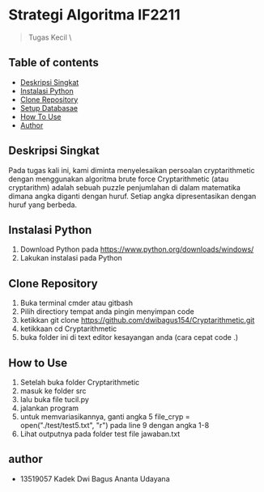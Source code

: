 # Strategi Algoritma IF2211
> Tugas Kecil \


## Table of contents
* [Deskripsi Singkat](#deskripsi-singkat)
* [Instalasi Python](#instalasi-python)
* [Clone Repository](#clone-repository)
* [Setup Databasae](#setup-database)
* [How To Use](#how-to-use)
* [Author](#author)


## Deskripsi Singkat
Pada tugas kali ini, kami diminta menyelesaikan persoalan cryptarithmetic dengan menggunakan algoritma brute force 
Cryptarithmetic (atau cryptarithm) adalah sebuah puzzle penjumlahan di dalam matematika dimana angka diganti dengan huruf. Setiap angka dipresentasikan dengan huruf yang berbeda.


## Instalasi Python
1. Download Python pada https://www.python.org/downloads/windows/
2. Lakukan instalasi pada Python


## Clone Repository
1. Buka terminal cmder atau gitbash 
2. Pilih directiory tempat anda pingin menyimpan code 
3. ketikkan git clone https://github.com/dwibagus154/Cryptarithmetic.git
4. ketikkaan cd Cryptarithmetic
5. buka folder ini di text editor kesayangan anda (cara cepat code .)



## How to Use
1. Setelah buka folder Cryptarithmetic
2. masuk ke folder src
3. lalu buka file tucil.py
4. jalankan program 
5. untuk memvariasikannya, ganti angka 5 file_cryp = open("./test/test5.txt", "r") pada line 9 dengan angka 1-8
6. Lihat outputnya pada folder test file jawaban.txt

## author
* 13519057 Kadek Dwi Bagus Ananta Udayana
